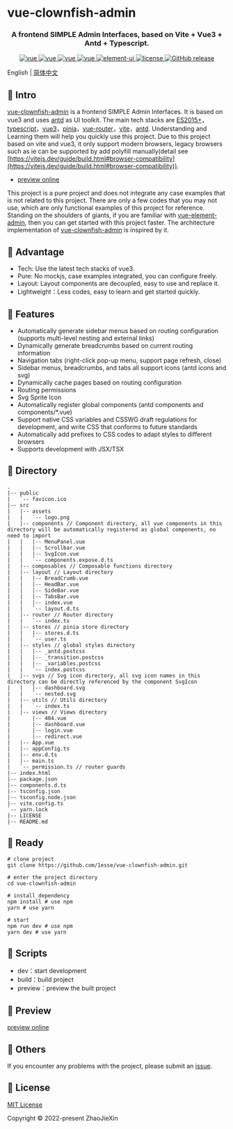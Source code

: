 
<h1>vue-clownfish-admin<h3 align="center">A frontend SIMPLE Admin Interfaces, based on Vite + Vue3 + Antd + Typescript.</h3></h1>
<p align="center">
  <a href="https://github.com/vuejs/core">
    <img src="https://img.shields.io/badge/vue-3.2.37-brightgreen.svg" alt="vue">
  </a>
  <a href="https://github.com/vitejs/vite">
    <img src="https://img.shields.io/badge/vite-2.9.10-brightgreen.svg" alt="vue">
  </a>
  <a href="https://github.com/vuejs/pinia">
    <img src="https://img.shields.io/badge/pinia-2.0.14-brightgreen.svg" alt="vue">
  </a>
  <a href="https://github.com/vuejs/router">
    <img src="https://img.shields.io/badge/vueRouter-4.0.15-brightgreen.svg" alt="vue">
  </a>
  <a href="https://github.com/vueComponent/ant-design-vue">
    <img src="https://img.shields.io/badge/antdv-3.2.5-brightgreen.svg" alt="element-ui">
  </a>
  <a href="https://github.com/1esse/vue-clownfish-admin/blob/master/LICENSE">
    <img src="https://img.shields.io/github/license/mashape/apistatus.svg" alt="license">
  </a>
  <a href="https://github.com/1esse/vue-clownfish-admin/releases">
    <img src="https://img.shields.io/github/v/release/1esse/vue-clownfish-admin.svg" alt="GitHub release">
  </a>
</p>

English | [简体中文](https://github.com/1esse/vue-clownfish-admin/blob/master/README.zh.md)

## 🐬 Intro
[vue-clownfish-admin](https://github.com/1esse/vue-clownfish-admin) is a frontend SIMPLE Admin Interfaces. It is based on vue3 and uses [antd](https://github.com/vueComponent/ant-design-vue) as UI toolkit. The main tech stacks are
[ES2015+](http://es6.ruanyifeng.com/)，[typescript](https://www.typescriptlang.org/zh/)，[vue3](https://staging-cn.vuejs.org)，[pinia](https://pinia.vuejs.org/)，[vue-router](https://router.vuejs.org/zh/)，[vite](https://cn.vitejs.dev/)，[antd](https://antdv.com/). Understanding and Learning them will help you quickly use this project. Due to this project based on vite and vue3, it only support modern browsers, legacy browsers such as ie can be supported by add polyfill manually(detail see [https://vitejs.dev/guide/build.html#browser-compatibility](https://vitejs.dev/guide/build.html#browser-compatibility)).

+ [preview online](https://1esse.github.io/vue-clownfish-admin)

This project is a pure project and does not integrate any case examples that is not related to this project. There are only a few codes that you may not use, which are only functional examples of this project for reference. Standing on the shoulders of giants, if you are familiar with [vue-element-admin](https://github.com/PanJiaChen/vue-element-admin), then you can get started with this project faster. The architecture implementation of [vue-clownfish-admin](https://github.com/1esse/vue-clownfish-admin) is inspired by it.

## 🦑 Advantage
+ Tech: Use the latest tech stacks of vue3.
+ Pure: No mockjs, case examples integrated, you can configure freely.
+ Layout: Layout components are decoupled, easy to use and replace it.
+ Lightweight：Less codes, easy to learn and get started quickly.

## 🐳 Features
+ Automatically generate sidebar menus based on routing configuration (supports multi-level nesting and external links)
+ Dynamically generate breadcrumbs based on current routing information
+ Navigation tabs (right-click pop-up menu, support page refresh, close)
+ Sidebar menus, breadcrumbs, and tabs all support icons (antd icons and svg)
+ Dynamically cache pages based on routing configuration
+ Routing permissions
+ Svg Sprite Icon
+ Automatically register global components (antd components and components/*.vue)
+ Support native CSS variables and CSSWG draft regulations for development, and write CSS that conforms to future standards
+ Automatically add prefixes to CSS codes to adapt styles to different browsers
+ Supports development with JSX/TSX

## 🐋 Directory
```
.
|-- public
|   `-- favicon.ico
|-- src
|   |-- assets
|   |   `-- logo.png
|   |-- components // Component directory, all vue components in this directory will be automatically registered as global components, no need to import
|   |   |-- MenuPanel.vue
|   |   |-- Scrollbar.vue
|   |   |-- SvgIcon.vue
|   |   `-- components.expose.d.ts
|   |-- composables // Composable functions directory
|   |-- layout // Layout directory
|   |   |-- BreadCrumb.vue
|   |   |-- HeadBar.vue
|   |   |-- SideBar.vue
|   |   |-- TabsBar.vue
|   |   |-- index.vue
|   |   `-- layout.d.ts
|   |-- router // Router directory
|   |   `-- index.ts
|   |-- stores // pinia store directory
|   |   |-- stores.d.ts
|   |   `-- user.ts
|   |-- styles // global styles directory
|   |   |-- _antd.postcss
|   |   |-- _transition.postcss
|   |   |-- _variables.postcss
|   |   `-- index.postcss
|   |-- svgs // Svg icon directory, all svg icon names in this directory can be directly referenced by the component SvgIcon
|   |   |-- dashboard.svg
|   |   `-- nested.svg
|   |-- utils // Utils directory
|   |   `-- index.ts
|   |-- views // Views directory
|       |-- 404.vue
|       |-- dashboard.vue
|       |-- login.vue
|       |-- redirect.vue
|   |-- App.vue
|   |-- appConfig.ts
|   |-- env.d.ts
|   |-- main.ts
|   `-- permission.ts // router guards
|-- index.html
|-- package.json
|-- components.d.ts
|-- tsconfig.json
|-- tsconfig.node.json
|-- vite.config.ts
`-- yarn.lock
|-- LICENSE
|-- README.md
```

## 🦀 Ready
    # clone project
    git clone https://github.com/1esse/vue-clownfish-admin.git
    
    # enter the project directory
    cd vue-clownfish-admin
    
    # install dependency
    npm install # use npm
    yarn # use yarn
    
    # start
    npm run dev # use npm
    yarn dev # use yarn

## 🐠 Scripts
+ dev：start development
+ build：build project
+ preview：preview the built project

## 🦐 Preview
[preview online](https://1esse.github.io/vue-clownfish-admin)

## 🐡 Others
If you encounter any problems with the project, please submit an [issue](https://github.com/1esse/vue-clownfish-admin/issues/new).

## 🐙 License
[MIT License](https://github.com/1esse/vue-clownfish-admin/blob/master/LICENSE)

Copyright	&copy; 2022-present ZhaoJieXin